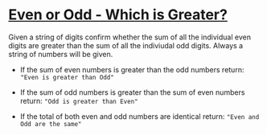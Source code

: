 # [Even or Odd - Which is Greater?](https://www.codewars.com/kata/even-or-odd-which-is-greater "https://www.codewars.com/kata/57f7b8271e3d9283300000b4")

Given a string of digits confirm whether the sum of all the individual even digits are greater than the sum of all the indiviudal odd digits. Always a string of numbers will be given.

* If the sum of even numbers is greater than the odd numbers return: `"Even is greater than Odd"`

* If the sum of odd numbers is greater than the sum of even numbers return: `"Odd is greater than Even"`
 
* If the total of both even and odd numbers are identical return: `"Even and Odd are the same"`
 

 
